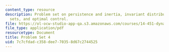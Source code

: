 ```yaml
---
content_type: resource
description: Problem set on persistence and inertia, invariant distributions and ergodic
  sets, and optimal control.
file: https://ol-ocw-studio-app-qa.s3.amazonaws.com/courses/14-451-dynamic-optimization-methods-with-applications-fall-2009/7c7cfdadc358dee770358d67c2744525_MIT14_451F09_pset4.pdf
file_type: application/pdf
resourcetype: Document
title: Problem Set 4
uid: 7c7cfdad-c358-dee7-7035-8d67c2744525
---
```

